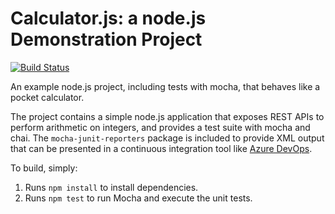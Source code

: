 Calculator.js: a node.js Demonstration Project
==============================================

[![Build Status](https://dev.azure.com/jxstress/Calcproject/_apis/build/status/jxstress.calculator?branchName=master)](https://dev.azure.com/jxstress/Calcproject/_build/latest?definitionId=4&branchName=master)

An example node.js project, including tests with mocha, that behaves like
a pocket calculator.

The project contains a simple node.js application that exposes REST APIs
to perform arithmetic on integers, and provides a test suite with mocha
and chai.  The `mocha-junit-reporters` package is included to provide XML
output that can be presented in a continuous integration tool like
[Azure DevOps](https://azure.com/devops).

To build, simply:

1. Runs `npm install` to install dependencies.
2. Runs `npm test` to run Mocha and execute the unit tests.

